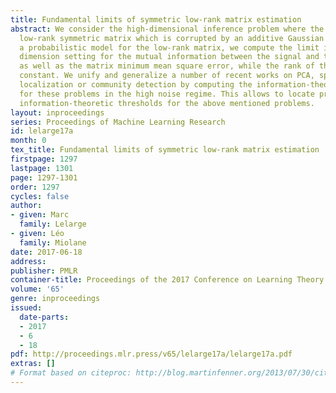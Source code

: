 ```yaml
---
title: Fundamental limits of symmetric low-rank matrix estimation
abstract: We consider the high-dimensional inference problem where the signal is a
  low-rank symmetric matrix which is corrupted by an additive Gaussian noise. Given
  a probabilistic model for the low-rank matrix, we compute the limit in the large
  dimension setting for the mutual information between the signal and the observations,
  as well as the matrix minimum mean square error, while the rank of the signal remains
  constant. We unify and generalize a number of recent works on PCA, sparse PCA, submatrix
  localization or community detection by computing the information-theoretic limits
  for these problems in the high noise regime. This allows to locate precisely the
  information-theoretic thresholds for the above mentioned problems.
layout: inproceedings
series: Proceedings of Machine Learning Research
id: lelarge17a
month: 0
tex_title: Fundamental limits of symmetric low-rank matrix estimation
firstpage: 1297
lastpage: 1301
page: 1297-1301
order: 1297
cycles: false
author:
- given: Marc
  family: Lelarge
- given: Léo
  family: Miolane
date: 2017-06-18
address: 
publisher: PMLR
container-title: Proceedings of the 2017 Conference on Learning Theory
volume: '65'
genre: inproceedings
issued:
  date-parts:
  - 2017
  - 6
  - 18
pdf: http://proceedings.mlr.press/v65/lelarge17a/lelarge17a.pdf
extras: []
# Format based on citeproc: http://blog.martinfenner.org/2013/07/30/citeproc-yaml-for-bibliographies/
---
```

